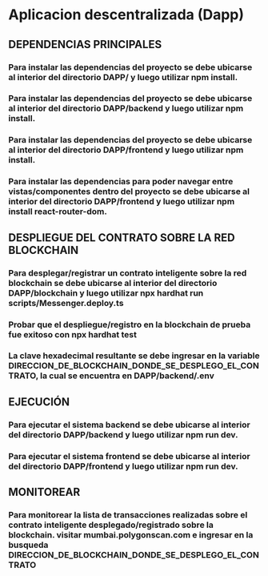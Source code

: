 # Aplicacion descentralizada (Dapp)  
## DEPENDENCIAS PRINCIPALES
### Para instalar las dependencias del proyecto se debe ubicarse al interior del directorio DAPP/ y luego utilizar npm install.
### Para instalar las dependencias del proyecto se debe ubicarse al interior del directorio DAPP/backend y luego utilizar npm install.
### Para instalar las dependencias del proyecto se debe ubicarse al interior del directorio DAPP/frontend y luego utilizar npm install.
### Para instalar las dependencias para poder navegar entre vistas/componentes dentro del proyecto se debe ubicarse al interior del directorio DAPP/frontend y luego utilizar npm install react-router-dom.

## DESPLIEGUE DEL CONTRATO SOBRE LA RED BLOCKCHAIN
### Para desplegar/registrar un contrato inteligente sobre la red blockchain se debe ubicarse al interior del directorio DAPP/blockchain y luego utilizar npx hardhat run scripts/Messenger.deploy.ts
### Probar que el despliegue/registro en la blockchain de prueba fue exitoso con npx hardhat test
### La clave hexadecimal resultante se debe ingresar en la variable DIRECCION_DE_BLOCKCHAIN_DONDE_SE_DESPLEGO_EL_CONTRATO, la cual se encuentra en DAPP/backend/.env

## EJECUCIÓN
### Para ejecutar el sistema backend se debe ubicarse al interior del directorio DAPP/backend y luego utilizar npm run dev.
### Para ejecutar el sistema frontend se debe ubicarse al interior del directorio DAPP/frontend y luego utilizar npm run dev.

## MONITOREAR
### Para monitorear la lista de transacciones realizadas sobre el contrato inteligente desplegado/registrado sobre la blockchain. visitar mumbai.polygonscan.com e ingresar en la busqueda DIRECCION_DE_BLOCKCHAIN_DONDE_SE_DESPLEGO_EL_CONTRATO 